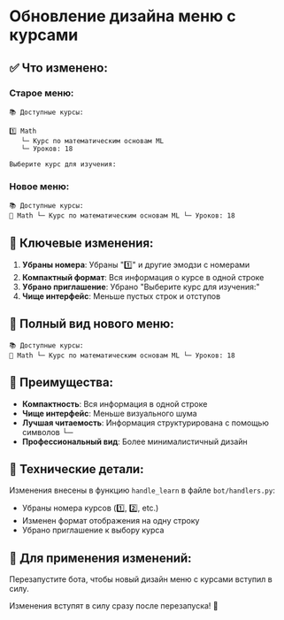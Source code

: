 # Обновление дизайна меню с курсами

## ✅ **Что изменено:**

### **Старое меню:**
```
📚 Доступные курсы:

1️⃣ Math
   └─ Курс по математическим основам ML
   └─ Уроков: 18

Выберите курс для изучения:
```

### **Новое меню:**
```
📚 Доступные курсы:
🧠 Math └─ Курс по математическим основам ML └─ Уроков: 18
```

## 🎯 **Ключевые изменения:**

1. **Убраны номера**: Убраны "1️⃣" и другие эмодзи с номерами
2. **Компактный формат**: Вся информация о курсе в одной строке
3. **Убрано приглашение**: Убрано "Выберите курс для изучения:"
4. **Чище интерфейс**: Меньше пустых строк и отступов

## 📱 **Полный вид нового меню:**

```
📚 Доступные курсы:
🧠 Math └─ Курс по математическим основам ML └─ Уроков: 18
```

## 🎨 **Преимущества:**

- **Компактность**: Вся информация в одной строке
- **Чище интерфейс**: Меньше визуального шума
- **Лучшая читаемость**: Информация структурирована с помощью символов └─
- **Профессиональный вид**: Более минималистичный дизайн

## 🔧 **Технические детали:**

Изменения внесены в функцию `handle_learn` в файле `bot/handlers.py`:
- Убраны номера курсов (1️⃣, 2️⃣, etc.)
- Изменен формат отображения на одну строку
- Убрано приглашение к выбору курса

## 🚀 **Для применения изменений:**
Перезапустите бота, чтобы новый дизайн меню с курсами вступил в силу.

Изменения вступят в силу сразу после перезапуска! 🎉
